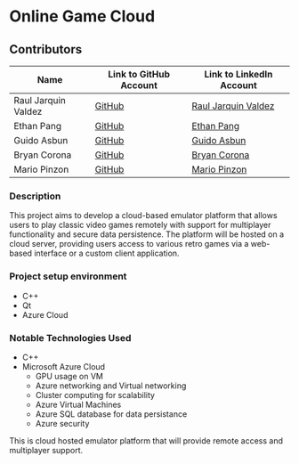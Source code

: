 # Online Game Cloud

## Contributors

| Name           | Link to GitHub Account                     | Link to LinkedIn Account                                                |
|----------------|--------------------------------------------|-------------------------------------------------------------------------|
| Raul Jarquin Valdez   | [GitHub]()    | [Raul Jarquin Valdez]()   |
| Ethan Pang    | [GitHub]() | [Ethan Pang]()  |
| Guido Asbun | [GitHub]() | [Guido Asbun]() |
| Bryan Corona | [GitHub]() | [Bryan Corona]() |
| Mario Pinzon | [GitHub]() | [Mario Pinzon]() |

### Description
This project aims to develop a cloud-based emulator platform that allows users to play classic video games remotely with support for multiplayer functionality and secure data persistence. The platform will be hosted on a cloud server, providing users access to various retro games via a web-based interface or a custom client application.

### Project setup environment
- C++
- Qt
- Azure Cloud

### Notable Technologies Used
- C++
- Microsoft Azure Cloud
  - GPU usage on VM
  - Azure networking and Virtual networking
  - Cluster computing for scalability
  - Azure Virtual Machines
  - Azure SQL database for data persistance
  - Azure security

This is cloud hosted emulator platform that will provide remote access and multiplayer support. 
